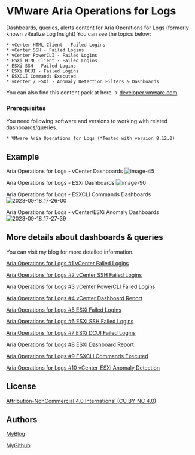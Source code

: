 # VMware Aria Operations for Logs
Dashboards, queries, alerts content for Aria Operations for Logs (formerly known vRealize Log Insight)
You can see the topics below:

```
* vCenter HTML Client - Failed Logins
* vCenter SSH - Failed Logins
* vCenter PowerCLI - Failed Logins
* ESXi HTML Client - Failed Logins
* ESXi SSH - Failed Logins
* ESXi DCUI - Failed Logins
* ESXCLI Commands Executed
* vCenter / ESXi - Anomaly Detection Filters & Dashboards
```
You can also find this content pack at here -> [developer.vmware.com](https://developer.vmware.com/samples/8209/vmware-security-dashboard?h=Sample)



### Prerequisites

You need following software and versions to working with related dashboards/queries.

```
* VMware Aria Operations for Logs (*Tested with version 8.12.0)
```
## Example

Aria Operations for Logs - vCenter Dashboards
![image-45](https://github.com/vmbro/Aria-Operations-for-Logs/assets/6716206/280b5d2c-6a6e-48c4-b2d0-adb328fcd35e)

Aria Operations for Logs - ESXi Dashboards
![image-90](https://github.com/vmbro/Aria-Operations-for-Logs/assets/6716206/8cc539a0-25f0-4c63-96f4-8e04af5da826)

Aria Operations for Logs - ESXCLI Commands Dashboards
![2023-09-18_17-26-00](https://github.com/vmbro/Aria-Operations-for-Logs/assets/6716206/9cc54ed5-14c7-4f74-b05e-86cfed481705)

Aria Operations for Logs - vCenter/ESXi Anomaly Dashboards
![2023-09-18_17-27-39](https://github.com/vmbro/Aria-Operations-for-Logs/assets/6716206/9d4174a1-1acc-44fa-80c3-4bf3ecee0542)


## More details about dashboards & queries

You can visit my blog for more detailed information.

[Aria Operations for Logs #1 vCenter Failed Logins](https://vmbro.com/aria-operations-for-logs-1-vcenter-html-failed-login/)

[Aria Operations for Logs #2 vCenter SSH Failed Logins](https://vmbro.com/aria-operations-for-logs-2-vcenter-ssh-failed-logins/)

[Aria Operations for Logs #3 vCenter PowerCLI Failed Logins](https://vmbro.com/aria-operations-for-logs-3-vcenter-powercli-failed-logins/)

[Aria Operations for Logs #4 vCenter Dashboard Report](https://vmbro.com/aria-operations-for-logs-4-vcenter-dashboard-report/)

[Aria Operations for Logs #5 ESXi Failed Logins](https://vmbro.com/aria-operations-for-logs-5-esxi-failed-logins/)

[Aria Operations for Logs #6 ESXi SSH Failed Logins](https://vmbro.com/aria-operations-for-logs-6-esxi-ssh-failed-logins/)

[Aria Operations for Logs #7 ESXi DCUI Failed Logins](https://vmbro.com/aria-operations-for-logs-7-esxi-dcui-failed-logins/)

[Aria Operations for Logs #8 ESXi Dashboard Report](https://vmbro.com/aria-operations-for-logs-8-esxi-dashboard-report/)

[Aria Operations for Logs #9 ESXCLI Commands Executed](https://vmbro.com/aria-operations-for-logs-9-esxcli-commands-executed/)

[Aria Operations for Logs #10 vCenter-ESXi Anomaly Detection](https://vmbro.com/aria-operations-for-logs-10-vcenter-esxi-anomaly-detection/)


## License

[Attribution-NonCommercial 4.0 International (CC BY-NC 4.0)](https://creativecommons.org/licenses/by-nc/4.0/)

## Authors


[MyBlog](https://vmbro.com/)

[MyGithub](https://github.com/vmbro)
